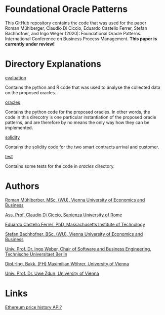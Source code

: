 # Foundational Oracle Patterns 
This GitHub repository contains the code that was used for the paper Roman Mühlberger, Claudio Di Ciccio,
Eduardo Castello Ferrer, Stefan Bachhofner, and Ingo Weger (2020): Foundational Oracle Patterns. International
Conference on Business Process Management. **This paper is currently under review!**

# Directory Explanations
[evaluation](https://github.com/MacOS/blockchain-oracles-data-collection/tree/master/evaluation)

Contains the python and R code that was used to analyse the collected data on the proposed oracles.

[oracles](https://github.com/MacOS/blockchain-oracles-data-collection/tree/master/oracles)

Contains the python code for the proposed oracles. In other words, the code in this direcotry
is one particular instantiation of the proposed oracle patterns, and are therefore by no means the only way how they
can be implemented.

[solidity](https://github.com/MacOS/blockchain-oracles-data-collection/tree/master/solidity)

Contains the solidity code for the two smart contracts arrival and customer.

[test](https://github.com/MacOS/blockchain-oracles-data-collection/tree/master/test)

Contains some tests for the code in _oracles_ directory.


# Authors
[Roman Mühlberber, MSc. (WU), Vienna University of Economics and Business](https://scholar.google.at/citations?user=aQVmc18AAAAJ&oi=ao)

[Ass. Prof. Claudio Di Ciccio, Sapienza University of Rome](https://scholar.google.at/citations?user=OBwQoWsAAAAJ)

[Eduardo Castello Ferrer, PhD, Massachusetts Institute of Technology](https://scholar.google.at/citations?hl=de&user=D1eifv4AAAAJ)

[Stefan Bachhofner, BSc. (WU), Vienna University of Economics and Business](https://scholar.google.at/citations?user=-WZ0YuUAAAAJ)

[Univ. Prof. Dr. Ingo Weber, Chair of Software and Business Engineering, Technische Universitaet Berlin](https://scholar.google.at/citations?user=uZP6cXwAAAAJ)

[Dipl.-Ing. Bakk. (FH) Maximilian Wöhrer, University of Vienna](https://scholar.google.at/citations?user=cLtHNX0AAAAJ)

[Univ. Prof. Dr. Uwe Zdun, University of Vienna](https://scholar.google.at/citations?user=jLm9DCkAAAAJ)

# Links 
[Ethereum price history API?](https://www.reddit.com/r/ethereum/comments/6xbwxp/ethereum_price_history_api/)
